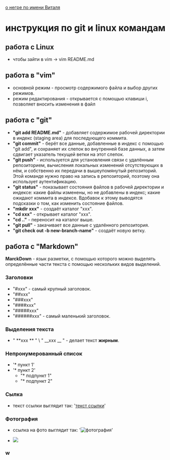 
[о негре по имени Виталя](https://github.com/rgxxx/git-first-steps/blob/master/about-us.md)

# инструкция по git и linux командам
## работа с Linux
* чтобы зайти в vim -> vim README.md
 
   

## работа в "vim"
 * основной режим - просмотр содержимого файла и выбор других режимов.
 * режим редактирования - открывается с помощью клавиши i, позволяет вносить изменения в файл
## работа с "git"
* **"git add README.md"** - добавляет содержимое рабочей директории в индекс (staging area) для последующего коммита.
* **"git commit"** - берёт все данные, добавленные в индекс с помощью "git add", и сохраняет их слепок во внутренней базе данных, а затем сдвигает указатель текущей ветки на этот слепок.
* **"git push"** - используется для установления связи с удалённым репозиторием, вычисления локальных изменений отсутствующих в нём, и собственно их передачи в вышеупомянутый репозиторий. Этой команде нужно право на запись в репозиторий, поэтому она использует аутентификацию.
* **"git status"** - показывает состояния файлов в рабочей директории и индексе: какие файлы изменены, но не добавлены в индекс; какие ожидают коммита в индексе. Вдобавок к этому выводятся подсказки о том, как изменить состояние файлов.
* **"mkdir xxx"** - создаёт каталог "xxx".
* **"cd xxx"** - открывает каталог "xxx".
* **"cd .."** - переносит на каталог выше.
* **"git pull"** - закачивает все данные с удалённого репозитория.
* **"git check out -b new-branch-name"** - создаёт новую ветку.

## работа с "Markdown"
**MarckDown** - язык разметки, с помощью которого можно выделять определённые части текста с помощью нескольких видов выделений.
### Заголовки
* "#xxx" - самый крупный заголовок.
* "##xxx"
* "###xxx"
* "####xxx"
* "#####xxx"
* "######xxx" - самый маленький заголовок.
### Выделения текста
* " **xxx ** " \ " __xxx __ " - делает текст **жирным**.
### Непронумерованный список
* '* пункт 1'
* '* пункт 2'
    * "* подпункт 1"
    * "* подпункт 2"
### Сылка 
* текст ссылки выглядит так: '[текст ссылки](https://qeep.pro)'
### Фотография
* ссылка на фото выглядит так: '![фотография](https://i.ytimg.com/vi/_jCedHSXcyg/maxresdefault.jpg)'

* ![](https://www.google.ru/imgres?imgurl=https%3A%2F%2Fmemepedia.ru%2Fwp-content%2Fuploads%2F2017%2F09%2F1a5.jpg&imgrefurl=https%3A%2F%2Fmemepedia.ru%2Fnegr-za-kompom%2F&docid=1nFBq0xW-xEhnM&tbnid=OHKZPGNCni5dIM%3A&vet=10ahUKEwjkupGF7PrcAhVK_SoKHeVhCOUQMwjBASgGMAY..i&w=600&h=495&bih=887&biw=1280&q=%D0%BD%D0%B5%D0%B3%D1%80&ved=0ahUKEwjkupGF7PrcAhVK_SoKHeVhCOUQMwjBASgGMAY&iact=mrc&uact=8)
### w


